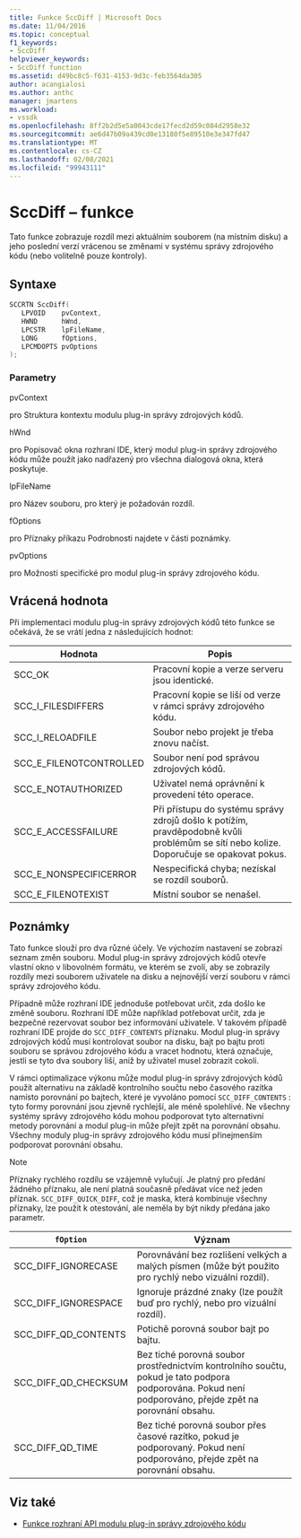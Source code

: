 ```yaml
---
title: Funkce SccDiff | Microsoft Docs
ms.date: 11/04/2016
ms.topic: conceptual
f1_keywords:
- SccDiff
helpviewer_keywords:
- SccDiff function
ms.assetid: d49bc8c5-f631-4153-9d3c-feb3564da305
author: acangialosi
ms.author: anthc
manager: jmartens
ms.workload:
- vssdk
ms.openlocfilehash: 8ff2b2d5e5a0043cde17fecd2d59c084d2958e32
ms.sourcegitcommit: ae6d47b09a439cd0e13180f5e89510e3e347fd47
ms.translationtype: MT
ms.contentlocale: cs-CZ
ms.lasthandoff: 02/08/2021
ms.locfileid: "99943111"
---
```

# <a name="sccdiff-function"></a>SccDiff – funkce
Tato funkce zobrazuje rozdíl mezi aktuálním souborem (na místním disku) a jeho poslední verzí vrácenou se změnami v systému správy zdrojového kódu (nebo volitelně pouze kontroly).

## <a name="syntax"></a>Syntaxe

```cpp
SCCRTN SccDiff(
   LPVOID    pvContext,
   HWND      hWnd,
   LPCSTR    lpFileName,
   LONG      fOptions,
   LPCMDOPTS pvOptions
);
```

### <a name="parameters"></a>Parametry
 pvContext

pro Struktura kontextu modulu plug-in správy zdrojových kódů.

 hWnd

pro Popisovač okna rozhraní IDE, který modul plug-in správy zdrojového kódu může použít jako nadřazený pro všechna dialogová okna, která poskytuje.

 lpFileName

pro Název souboru, pro který je požadován rozdíl.

 fOptions

pro Příznaky příkazu Podrobnosti najdete v části poznámky.

 pvOptions

pro Možnosti specifické pro modul plug-in správy zdrojového kódu.

## <a name="return-value"></a>Vrácená hodnota
 Při implementaci modulu plug-in správy zdrojových kódů této funkce se očekává, že se vrátí jedna z následujících hodnot:

|Hodnota|Popis|
|-----------|-----------------|
|SCC_OK|Pracovní kopie a verze serveru jsou identické.|
|SCC_I_FILESDIFFERS|Pracovní kopie se liší od verze v rámci správy zdrojového kódu.|
|SCC_I_RELOADFILE|Soubor nebo projekt je třeba znovu načíst.|
|SCC_E_FILENOTCONTROLLED|Soubor není pod správou zdrojových kódů.|
|SCC_E_NOTAUTHORIZED|Uživatel nemá oprávnění k provedení této operace.|
|SCC_E_ACCESSFAILURE|Při přístupu do systému správy zdrojů došlo k potížím, pravděpodobně kvůli problémům se sítí nebo kolize. Doporučuje se opakovat pokus.|
|SCC_E_NONSPECIFICERROR|Nespecifická chyba; nezískal se rozdíl souborů.|
|SCC_E_FILENOTEXIST|Místní soubor se nenašel.|

## <a name="remarks"></a>Poznámky
 Tato funkce slouží pro dva různé účely. Ve výchozím nastavení se zobrazí seznam změn souboru. Modul plug-in správy zdrojových kódů otevře vlastní okno v libovolném formátu, ve kterém se zvolí, aby se zobrazily rozdíly mezi souborem uživatele na disku a nejnovější verzí souboru v rámci správy zdrojového kódu.

 Případně může rozhraní IDE jednoduše potřebovat určit, zda došlo ke změně souboru. Rozhraní IDE může například potřebovat určit, zda je bezpečné rezervovat soubor bez informování uživatele. V takovém případě rozhraní IDE projde do `SCC_DIFF_CONTENTS` příznaku. Modul plug-in správy zdrojových kódů musí kontrolovat soubor na disku, bajt po bajtu proti souboru se správou zdrojového kódu a vracet hodnotu, která označuje, jestli se tyto dva soubory liší, aniž by uživatel musel zobrazit cokoli.

 V rámci optimalizace výkonu může modul plug-in správy zdrojových kódů použít alternativu na základě kontrolního součtu nebo časového razítka namísto porovnání po bajtech, které je vyvoláno pomocí `SCC_DIFF_CONTENTS` : tyto formy porovnání jsou zjevně rychlejší, ale méně spolehlivé. Ne všechny systémy správy zdrojového kódu mohou podporovat tyto alternativní metody porovnání a modul plug-in může přejít zpět na porovnání obsahu. Všechny moduly plug-in správy zdrojového kódu musí přinejmenším podporovat porovnání obsahu.

> [!NOTE]
> Příznaky rychlého rozdílu se vzájemně vylučují. Je platný pro předání žádného příznaku, ale není platná současně předávat více než jeden příznak. `SCC_DIFF_QUICK_DIFF`, což je maska, která kombinuje všechny příznaky, lze použít k otestování, ale neměla by být nikdy předána jako parametr.

|`fOption`|Význam|
|---------------|-------------|
|SCC_DIFF_IGNORECASE|Porovnávání bez rozlišení velkých a malých písmen (může být použito pro rychlý nebo vizuální rozdíl).|
|SCC_DIFF_IGNORESPACE|Ignoruje prázdné znaky (lze použít buď pro rychlý, nebo pro vizuální rozdíl).|
|SCC_DIFF_QD_CONTENTS|Potichě porovná soubor bajt po bajtu.|
|SCC_DIFF_QD_CHECKSUM|Bez tiché porovná soubor prostřednictvím kontrolního součtu, pokud je tato podpora podporována. Pokud není podporováno, přejde zpět na porovnání obsahu.|
|SCC_DIFF_QD_TIME|Bez tiché porovná soubor přes časové razítko, pokud je podporovaný. Pokud není podporováno, přejde zpět na porovnání obsahu.|

## <a name="see-also"></a>Viz také
- [Funkce rozhraní API modulu plug-in správy zdrojového kódu](../extensibility/source-control-plug-in-api-functions.md)
